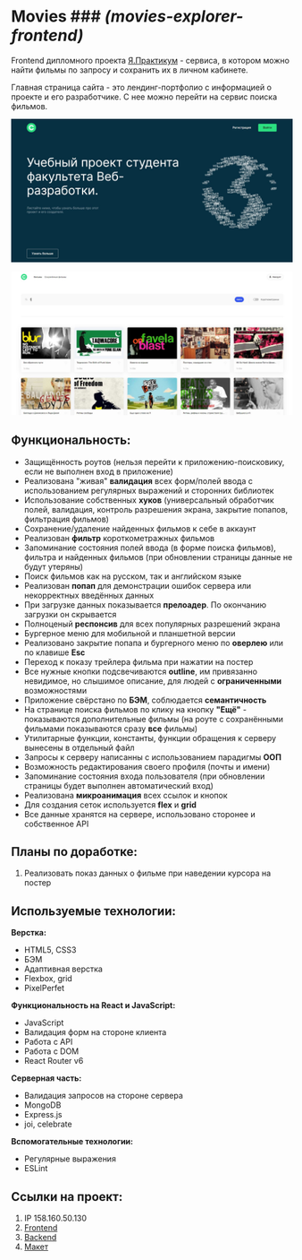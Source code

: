 # Movies ### *(movies-explorer-frontend)*

Frontend дипломного проекта [Я.Практикум](https://practicum.yandex.ru) - cервиса, в котором можно найти фильмы по запросу и сохранить их в личном кабинете.  

Главная страница сайта - это лендинг-портфолио с информацией о проекте и его разработчике. С нее можно перейти на сервис поиска фильмов.


![Portfolio](./src/images/scrin1.JPG)

![Movies](./src/images/scrin.JPG)


## Функциональность:

* Защищённость роутов (нельзя перейти к приложению-поисковику, если не выполнен вход в приложение)  
* Реализована "живая" __валидация__ всех форм/полей ввода с использованием регулярных выражений и сторонних библиотек  
* Использование собственных __хуков__ (универсальный обработчик полей, валидация, контроль разрешения экрана, закрытие попапов, фильтрация фильмов)  
* Сохранение/удаление найденных фильмов к себе в аккаунт  
* Реализован __фильтр__ короткометражных фильмов  
* Запоминание состояния полей ввода (в форме поиска фильмов), фильтра и найденных фильмов (при обновлении страницы данные не будут утеряны)  
* Поиск фильмов как на русском, так и английском языке  
* Реализован __попап__ для демонстрации ошибок сервера или некорректных введённых данных  
* При загрузке данных показывается __прелоадер__. По окончанию загрузки он скрывается  
* Полноценый __респонсив__ для всех популярных разрешений экрана  
* Бургерное меню для мобильной и планшетной версии  
* Реализовано закрытие попапа и бургерного меню по __оверлею__ или по клавише __Esc__  
* Переход к показу трейлера фильма при нажатии на постер  
* Все нужные кнопки подсвечиваются __outline__, им привязанно невидимое, но слышимое описание, для людей с __ограниченными__ возможностями  
* Приложение свёрстано по __БЭМ__, соблюдается __семантичность__  
* На странице поиска фильмов по клику на кнопку __"Ещё"__ - показываются дополнительные фильмы (на роуте с сохранёнными фильмами показываются сразу __все__ фильмы)  
* Утилитарные функции, константы, функции обращения к серверу вынесены в отдельный файл  
* Запросы к серверу написанны с использованием парадигмы __ООП__  
* Возможность редактирования своего профиля (почты и имени)  
* Запоминание состояния входа пользователя (при обновлении страницы будет выполнен автоматический вход)  
* Реализована __микроанимация__ всех ссылок и кнопок  
* Для создания сеток используется __flex__ и __grid__  
* Все данные хранятся на сервере, использовано сторонее и собственное API  

## Планы по доработке:
1. Реализовать показ данных о фильме при наведении курсора на постер

## Используемые технологии:

__Верстка:__
* HTML5, CSS3  
* БЭМ  
* Адаптивная верстка  
* Flexbox, grid  
* PixelPerfet  

__Функциональность на React и JavaScript:__
* JavaScript  
* Валидация форм на стороне клиента  
* Работа с API  
* Работа с DOM  
* React Router v6  

__Серверная часть:__
* Валидация запросов на стороне сервера  
* MongoDB  
* Express.js  
* joi, celebrate  

__Вспомогательные технологии:__
* Регулярные выражения  
* ESLint  

## Ссылки на проект:

1. IP 158.160.50.130  
2. [Frontend](https://diplom.akunstman.nomoredomains.xyz)  
3. [Backend](https://api.diplom.akunstman.nomoredomains.xyz)  
4. [Макет](https://disk.yandex.ru/d/zi5qEToXWYMvcQ)  